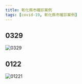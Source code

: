 ```yaml
---
title: 彰化縣市確診案例
tags: [covid-19, 彰化縣市確診案例]
---
```


## 0329
![0329](https://www.chcg.gov.tw/files/25_20220329145328427_0329-%e4%b8%8a%e5%8d%88%e4%bf%ae_tmp.jpg)
## 0122 
![01221](https://www.chcg.gov.tw/files/25_20220122153333702_0122-0101_tmp.jpg)
